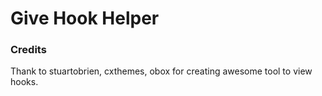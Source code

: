 # Give Hook Helper
### Credits
Thank to stuartobrien, cxthemes, obox for creating awesome tool to view hooks.